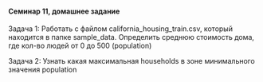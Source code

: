 #### Семинар 11, домашнее задание

Задача 1: Работать с файлом california_housing_train.csv, который находится в папке sample_data. 
Определить среднюю стоимость дома, где кол-во людей от 0 до 500 (population)

Задача 2: Узнать какая максимальная households в зоне минимального значения population